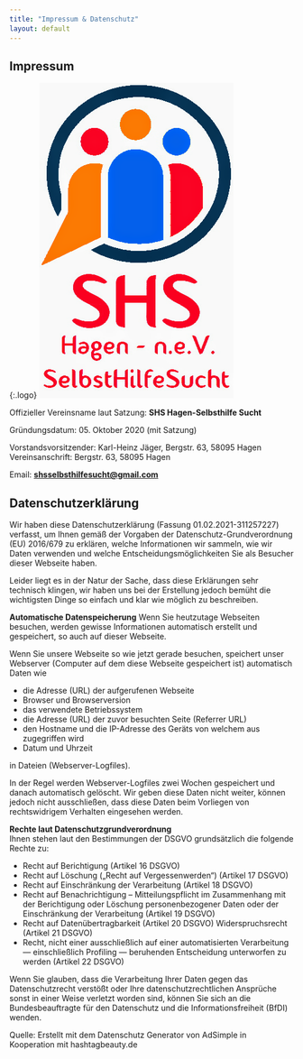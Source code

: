```yaml
---
title: "Impressum & Datenschutz"
layout: default
---
```


## Impressum

{:.logo}
![test](/assets/images/shs-logo.png)

Offizieller Vereinsname laut Satzung: **SHS Hagen-Selbsthilfe Sucht**  

Gründungsdatum: 05. Oktober 2020 (mit Satzung)  

Vorstandsvorsitzender: Karl-Heinz Jäger, Bergstr. 63, 58095 Hagen  
Vereinsanschrift: Bergstr. 63, 58095 Hagen  

Email: **shsselbsthilfesucht@gmail.com**  

## Datenschutzerklärung

Wir haben diese Datenschutzerklärung (Fassung 01.02.2021-311257227) verfasst, um Ihnen gemäß der Vorgaben der Datenschutz-Grundverordnung (EU) 2016/679 zu erklären, welche Informationen wir sammeln, wie wir Daten verwenden und welche Entscheidungsmöglichkeiten Sie als Besucher dieser Webseite haben.

Leider liegt es in der Natur der Sache, dass diese Erklärungen sehr technisch klingen, wir haben uns bei der Erstellung jedoch bemüht die wichtigsten Dinge so einfach und klar wie möglich zu beschreiben.

**Automatische Datenspeicherung**
Wenn Sie heutzutage Webseiten besuchen, werden gewisse Informationen automatisch erstellt und gespeichert, so auch auf dieser Webseite.

Wenn Sie unsere Webseite so wie jetzt gerade besuchen, speichert unser Webserver (Computer auf dem diese Webseite gespeichert ist) automatisch Daten wie

- die Adresse (URL) der aufgerufenen Webseite
- Browser und Browserversion
- das verwendete Betriebssystem
- die Adresse (URL) der zuvor besuchten Seite (Referrer URL)
- den Hostname und die IP-Adresse des Geräts von welchem aus zugegriffen wird
- Datum und Uhrzeit

in Dateien (Webserver-Logfiles).

In der Regel werden Webserver-Logfiles zwei Wochen gespeichert und danach automatisch gelöscht. Wir geben diese Daten nicht weiter, können jedoch nicht ausschließen, dass diese Daten beim Vorliegen von rechtswidrigem Verhalten eingesehen werden.

**Rechte laut Datenschutzgrundverordnung**  
Ihnen stehen laut den Bestimmungen der DSGVO grundsätzlich die folgende Rechte zu:

- Recht auf Berichtigung (Artikel 16 DSGVO)
- Recht auf Löschung („Recht auf Vergessenwerden“) (Artikel 17 DSGVO)
- Recht auf Einschränkung der Verarbeitung (Artikel 18 DSGVO)
- Recht auf Benachrichtigung – Mitteilungspflicht im Zusammenhang mit der Berichtigung oder Löschung personenbezogener Daten oder der Einschränkung der Verarbeitung (Artikel 19 DSGVO)
- Recht auf Datenübertragbarkeit (Artikel 20 DSGVO)
Widerspruchsrecht (Artikel 21 DSGVO)
- Recht, nicht einer ausschließlich auf einer automatisierten Verarbeitung — einschließlich Profiling — beruhenden Entscheidung unterworfen zu werden (Artikel 22 DSGVO)

Wenn Sie glauben, dass die Verarbeitung Ihrer Daten gegen das Datenschutzrecht verstößt oder Ihre datenschutzrechtlichen Ansprüche sonst in einer Weise verletzt worden sind, können Sie sich an die Bundesbeauftragte für den Datenschutz und die Informationsfreiheit (BfDI) wenden.

Quelle: Erstellt mit dem Datenschutz Generator von AdSimple in Kooperation mit hashtagbeauty.de
